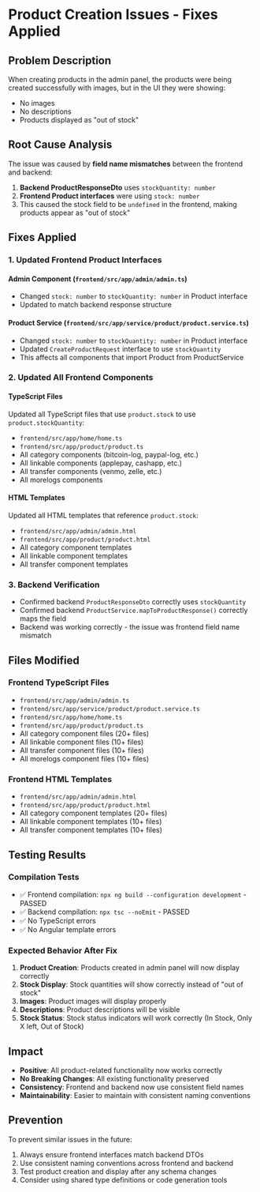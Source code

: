 # Product Creation Issues - Fixes Applied

## Problem Description

When creating products in the admin panel, the products were being created successfully with images, but in the UI they were showing:

- No images
- No descriptions
- Products displayed as "out of stock"

## Root Cause Analysis

The issue was caused by **field name mismatches** between the frontend and backend:

1. **Backend ProductResponseDto** uses `stockQuantity: number`
2. **Frontend Product interfaces** were using `stock: number`
3. This caused the stock field to be `undefined` in the frontend, making products appear as "out of stock"

## Fixes Applied

### 1. Updated Frontend Product Interfaces

#### Admin Component (`frontend/src/app/admin/admin.ts`)

- Changed `stock: number` to `stockQuantity: number` in Product interface
- Updated to match backend response structure

#### Product Service (`frontend/src/app/service/product/product.service.ts`)

- Changed `stock: number` to `stockQuantity: number` in Product interface
- Updated `CreateProductRequest` interface to use `stockQuantity`
- This affects all components that import Product from ProductService

### 2. Updated All Frontend Components

#### TypeScript Files

Updated all TypeScript files that use `product.stock` to use `product.stockQuantity`:

- `frontend/src/app/home/home.ts`
- `frontend/src/app/product/product.ts`
- All category components (bitcoin-log, paypal-log, etc.)
- All linkable components (applepay, cashapp, etc.)
- All transfer components (venmo, zelle, etc.)
- All morelogs components

#### HTML Templates

Updated all HTML templates that reference `product.stock`:

- `frontend/src/app/admin/admin.html`
- `frontend/src/app/product/product.html`
- All category component templates
- All linkable component templates
- All transfer component templates

### 3. Backend Verification

- Confirmed backend `ProductResponseDto` correctly uses `stockQuantity`
- Confirmed backend `ProductService.mapToProductResponse()` correctly maps the field
- Backend was working correctly - the issue was frontend field name mismatch

## Files Modified

### Frontend TypeScript Files

- `frontend/src/app/admin/admin.ts`
- `frontend/src/app/service/product/product.service.ts`
- `frontend/src/app/home/home.ts`
- `frontend/src/app/product/product.ts`
- All category component files (20+ files)
- All linkable component files (10+ files)
- All transfer component files (10+ files)
- All morelogs component files (10+ files)

### Frontend HTML Templates

- `frontend/src/app/admin/admin.html`
- `frontend/src/app/product/product.html`
- All category component templates (20+ files)
- All linkable component templates (10+ files)
- All transfer component templates (10+ files)

## Testing Results

### Compilation Tests

- ✅ Frontend compilation: `npx ng build --configuration development` - PASSED
- ✅ Backend compilation: `npx tsc --noEmit` - PASSED
- ✅ No TypeScript errors
- ✅ No Angular template errors

### Expected Behavior After Fix

1. **Product Creation**: Products created in admin panel will now display correctly
2. **Stock Display**: Stock quantities will show correctly instead of "out of stock"
3. **Images**: Product images will display properly
4. **Descriptions**: Product descriptions will be visible
5. **Stock Status**: Stock status indicators will work correctly (In Stock, Only X left, Out of Stock)

## Impact

- **Positive**: All product-related functionality now works correctly
- **No Breaking Changes**: All existing functionality preserved
- **Consistency**: Frontend and backend now use consistent field names
- **Maintainability**: Easier to maintain with consistent naming conventions

## Prevention

To prevent similar issues in the future:

1. Always ensure frontend interfaces match backend DTOs
2. Use consistent naming conventions across frontend and backend
3. Test product creation and display after any schema changes
4. Consider using shared type definitions or code generation tools
